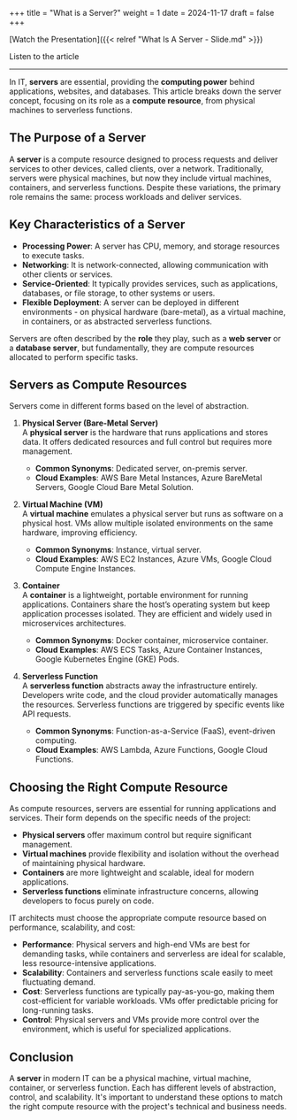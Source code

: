 +++
title = "What is a Server?"
weight = 1
date = 2024-11-17
draft = false
+++

[Watch the Presentation]({{< relref "What Is A Server - Slide.md" >}})

Listen to the article

<!-- <audio controls>
<source src="/audio/what-is-a-server.mp3" type="audio/mpeg">
Your browser does not support the audio element.
</audio> -->

---

<!-- # What is a Server? -->

In IT, **servers** are essential, providing the **computing power** behind applications, websites, and databases. This article breaks down the server concept, focusing on its role as a **compute resource**, from physical machines to serverless functions.

## The Purpose of a Server

A **server** is a compute resource designed to process requests and deliver services to other devices, called clients, over a network. Traditionally, servers were physical machines, but now they include virtual machines, containers, and serverless functions. Despite these variations, the primary role remains the same: process workloads and deliver services.

## Key Characteristics of a Server

- **Processing Power**: A server has CPU, memory, and storage resources to execute tasks.
- **Networking**: It is network-connected, allowing communication with other clients or services.
- **Service-Oriented**: It typically provides services, such as applications, databases, or file storage, to other systems or users.
- **Flexible Deployment**: A server can be deployed in different environments - on physical hardware (bare-metal), as a virtual machine, in containers, or as abstracted serverless functions.

Servers are often described by the **role** they play, such as a **web server** or a **database server**, but fundamentally, they are compute resources allocated to perform specific tasks.

## Servers as Compute Resources

Servers come in different forms based on the level of abstraction.

1. **Physical Server (Bare-Metal Server)**  
   A **physical server** is the hardware that runs applications and stores data. It offers dedicated resources and full control but requires more management.

   - **Common Synonyms**: Dedicated server, on-premis server.
   - **Cloud Examples**: AWS Bare Metal Instances, Azure BareMetal Servers, Google Cloud Bare Metal Solution.

2. **Virtual Machine (VM)**  
   A **virtual machine** emulates a physical server but runs as software on a physical host. VMs allow multiple isolated environments on the same hardware, improving efficiency.

   - **Common Synonyms**: Instance, virtual server.
   - **Cloud Examples**: AWS EC2 Instances, Azure VMs, Google Cloud Compute Engine Instances.

3. **Container**  
   A **container** is a lightweight, portable environment for running applications. Containers share the host’s operating system but keep application processes isolated. They are efficient and widely used in microservices architectures.

   - **Common Synonyms**: Docker container, microservice container.
   - **Cloud Examples**: AWS ECS Tasks, Azure Container Instances, Google Kubernetes Engine (GKE) Pods.

4. **Serverless Function**  
   A **serverless function** abstracts away the infrastructure entirely. Developers write code, and the cloud provider automatically manages the resources. Serverless functions are triggered by specific events like API requests.

   - **Common Synonyms**: Function-as-a-Service (FaaS), event-driven computing.
   - **Cloud Examples**: AWS Lambda, Azure Functions, Google Cloud Functions.

## Choosing the Right Compute Resource

As compute resources, servers are essential for running applications and services. Their form depends on the specific needs of the project:

- **Physical servers** offer maximum control but require significant management.
- **Virtual machines** provide flexibility and isolation without the overhead of maintaining physical hardware.
- **Containers** are more lightweight and scalable, ideal for modern applications.
- **Serverless functions** eliminate infrastructure concerns, allowing developers to focus purely on code.

IT architects must choose the appropriate compute resource based on performance, scalability, and cost:

- **Performance**: Physical servers and high-end VMs are best for demanding tasks, while containers and serverless are ideal for scalable, less resource-intensive applications.
- **Scalability**: Containers and serverless functions scale easily to meet fluctuating demand.
- **Cost**: Serverless functions are typically pay-as-you-go, making them cost-efficient for variable workloads. VMs offer predictable pricing for long-running tasks.
- **Control**: Physical servers and VMs provide more control over the environment, which is useful for specialized applications.

## Conclusion

A **server** in modern IT can be a physical machine, virtual machine, container, or serverless function. Each has different levels of abstraction, control, and scalability. It's important to understand these options to match the right compute resource with the project's technical and business needs.